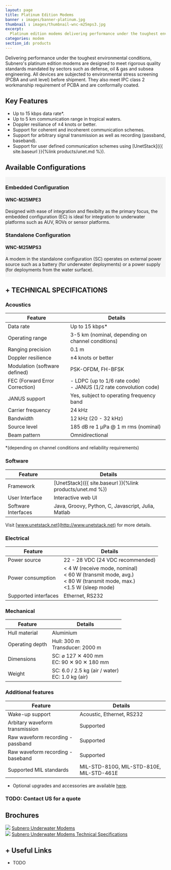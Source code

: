 ```yaml
---
layout: page
title: Platinum Edition Modems
banner : images/banner-platinum.jpg
thumbnail : images/thumbnail-wnc-m25mps3.jpg
excerpt:
  Platinum edition modems delivering performance under the toughest environmental conditions
categories: modem
section_id: products
---
```


Delivering performance under the toughest environmental conditions, Subnero's platinum edition modems are designed to meet rigorous quality standards mandated by sectors such as defense, oil & gas and subsea engineering. All devices are subjected to environmental stress screening (PCBA and unit level) before shipment. They also meet IPC class 2 workmanship requirement of PCBA and are conformally coated.

## Key Features
- Up to 15 kbps data rate\*.
- Up to 5 km communication range in tropical waters.
- Doppler resiliance of ±4 knots or better.
- Support for coherent and incoherent communication schemes.
- Support for arbitrary signal transmission as well as recording (passband, baseband).
- Support for user defined communication schemes using [UnetStack]({{ site.baseurl }}{%link products/unet.md %}).

<div class='one spacing'></div>

## Available Configurations

<div id="embedded"></div>
<div class='full' style='background: #f5f5f5'>

  <div class ='media product' >
    <img class = "align-self-start mr-3" alt="" src="{{site.baseurl}}/images/boxart-wnc-m25mpe3.jpg"/>
    <div class='media-body product product-content'>
    <h3 style="text-transform: none;" id="embedded">Embedded Configuration</h3>
          <h4 style="text-transform: none;">WNC-M25MPE3</h4>
          <p>Designed with ease of integration and flexibilty as the primary focus, the embedded configuration (EC) is ideal for integration to underwater platforms such as AUV, ROVs or sensor platforms.</p>
    </div>
  </div>
  <div class ='media product' style='background: #f5f5f5' >   
    <div class='media-body product product-content' style='background: #f5f5f5'>
    <h3 style="text-transform: none;" id="standalone">Standalone Configuration</h3>
          <h4 style="text-transform: none;">WNC-M25MPS3</h4>
          <p>A modem in the standalone configuration (SC) operates on external power source such as a battery (for underwater deployments) or a power supply (for deployments from the water surface).</p>
    </div>
    <img class = "ml-3" alt="" src="{{site.baseurl}}/images/boxart-wnc-m25mps3.png"/> 
  </div>
</div>

<div class='two spacing'></div>

<h2 style="text-transform: none;" id="p_techspec">+ TECHNICAL SPECIFICATIONS</h2>

### Acoustics

| Feature                                | Details                                   |
| -------------------------------------- | ----------------------------------------- |
| Data rate                              | Up to 15 kbps*                            |
| Operating range                        | 3-5 km (nominal, depending on channel conditions)|
| Ranging precision                      | 0.1 m                                     |
| Doppler resilience                     | ±4 knots or better                        |
| Modulation (software defined)          | PSK-OFDM, FH-BFSK                         |
| FEC (Forward Error Correction)         | - LDPC (up to 1/6 rate code)<br>- JANUS (1/2 rate convolution code)|
| JANUS support                          | Yes, subject to operating frequency band  |
| Carrier frequency                      | 24 kHz                                    |
| Bandwidth                              | 12 kHz (20 - 32 kHz)                      |
| Source level                           | 185 dB re 1 µPa @ 1 m rms (nominal)       |
| Beam pattern                           | Omnidirectional                           |


\*(depending on channel conditions and reliability requirements)


### Software

| Feature                                | Details                                   |
| -------------------------------------- | ----------------------------------------- |
| Framework                              | [UnetStack]({{ site.baseurl }}{%link products/unet.md %})|
| User Interface                         | Interactive web UI                        |
| Software Interfaces                    | Java, Groovy, Python, C, Javascript, Julia, Matlab|

Visit [www.unetstack.net](http://www.unetstack.net) for more details.

### Electrical

| Feature                                | Details                                   |
| -------------------------------------- | ----------------------------------------- |
| Power source                           | 22 - 28 VDC (24 VDC recommended)          |
| Power consumption                      | < 4 W (receive mode, nominal)<br>< 60 W (transmit mode, avg.)<br>< 80 W (transmit mode, max.)<br><1.5 W (sleep mode)|
| Supported interfaces                   | Ethernet, RS232                           |


### Mechanical

| Feature                                | Details                                   |
| -------------------------------------- | ----------------------------------------- |
| Hull material                          | Aluminium                                 |
| Operating depth                        | Hull: 300 m<br> Transducer: 2000 m        |
| Dimensions                             | SC: ⌀ 127 ✕ 400 mm<br> EC: 90 ✕ 90 ✕ 180 mm |
| Weight                                 | SC: 6.0 / 2.5 kg (air / water)<br> EC: 1.0 kg (air)|

### Additional features

| Feature                                | Details                                   |
| -------------------------------------- | ----------------------------------------- |
| Wake-up support                        | Acoustic, Ethernet, RS232                 |
| Arbitary waveform transmission         | Supported                                 |
| Raw waveform recording - passband      | Supported                                 |
| Raw waveform recording - baseband      | Supported                                 |
| Supported MIL standards                | MIL-STD-810G, MIL-STD-810E, MIL-STD-461E  |

- Optional upgrades and accessories are available [here](./accessories.md).

### TODO: Contact US for a quote


## Brochures
<div class="brochure-container">
  <a href="{{site.baseurl}}/brochures/Subnero-Modem-v4.0.pdf"><img class="brochure-thumb" src="{{site.baseurl}}/brochures/modem4.jpg"></a>
  <a href="{{site.baseurl}}/brochures/Subnero-Modem-v4.0.pdf" target="_blank">Subnero Underwater Modems</a>
</div>
<div class="brochure-container">
  <a href="{{site.baseurl}}/brochures/Subnero-Modem-Specifications-v4.0.pdf"><img class="brochure-thumb" src="{{site.baseurl}}/brochures/spec.jpg"></a>
  <a href="{{site.baseurl}}/brochures/Subnero-Modem-Specifications-v4.0.pdf" target="_blank">Subnero Underwater Modems Technical Specifications</a>
</div>

## + Useful Links
- TODO
